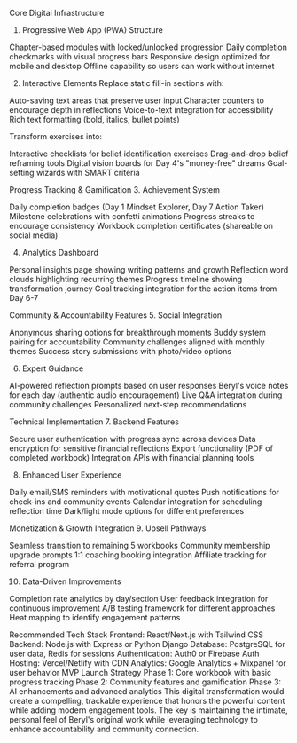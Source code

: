 Core Digital Infrastructure
1. Progressive Web App (PWA) Structure

Chapter-based modules with locked/unlocked progression
Daily completion checkmarks with visual progress bars
Responsive design optimized for mobile and desktop
Offline capability so users can work without internet

2. Interactive Elements
Replace static fill-in sections with:

Auto-saving text areas that preserve user input
Character counters to encourage depth in reflections
Voice-to-text integration for accessibility
Rich text formatting (bold, italics, bullet points)

Transform exercises into:

Interactive checklists for belief identification exercises
Drag-and-drop belief reframing tools
Digital vision boards for Day 4's "money-free" dreams
Goal-setting wizards with SMART criteria

Progress Tracking & Gamification
3. Achievement System

Daily completion badges (Day 1 Mindset Explorer, Day 7 Action Taker)
Milestone celebrations with confetti animations
Progress streaks to encourage consistency
Workbook completion certificates (shareable on social media)

4. Analytics Dashboard

Personal insights page showing writing patterns and growth
Reflection word clouds highlighting recurring themes
Progress timeline showing transformation journey
Goal tracking integration for the action items from Day 6-7

Community & Accountability Features
5. Social Integration

Anonymous sharing options for breakthrough moments
Buddy system pairing for accountability
Community challenges aligned with monthly themes
Success story submissions with photo/video options

6. Expert Guidance

AI-powered reflection prompts based on user responses
Beryl's voice notes for each day (authentic audio encouragement)
Live Q&A integration during community challenges
Personalized next-step recommendations

Technical Implementation
7. Backend Features

Secure user authentication with progress sync across devices
Data encryption for sensitive financial reflections
Export functionality (PDF of completed workbook)
Integration APIs with financial planning tools

8. Enhanced User Experience

Daily email/SMS reminders with motivational quotes
Push notifications for check-ins and community events
Calendar integration for scheduling reflection time
Dark/light mode options for different preferences

Monetization & Growth Integration
9. Upsell Pathways

Seamless transition to remaining 5 workbooks
Community membership upgrade prompts
1:1 coaching booking integration
Affiliate tracking for referral program

10. Data-Driven Improvements

Completion rate analytics by day/section
User feedback integration for continuous improvement
A/B testing framework for different approaches
Heat mapping to identify engagement patterns

Recommended Tech Stack
Frontend: React/Next.js with Tailwind CSS
Backend: Node.js with Express or Python Django
Database: PostgreSQL for user data, Redis for sessions
Authentication: Auth0 or Firebase Auth
Hosting: Vercel/Netlify with CDN
Analytics: Google Analytics + Mixpanel for user behavior
MVP Launch Strategy
Phase 1: Core workbook with basic progress tracking
Phase 2: Community features and gamification
Phase 3: AI enhancements and advanced analytics
This digital transformation would create a compelling, trackable experience that honors the powerful content while adding modern engagement tools. The key is maintaining the intimate, personal feel of Beryl's original work while leveraging technology to enhance accountability and community connection.